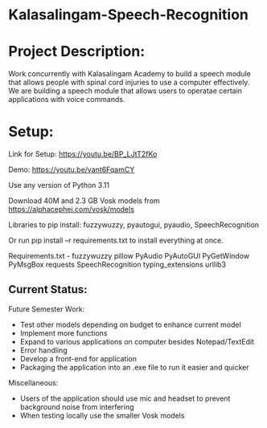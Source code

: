 # Kalasalingam-Speech-Recognition


# Project Description: 

Work concurrently with Kalasalingam Academy to build a speech module that allows people with spinal cord injuries to use a computer effectively. ​We are building a speech module that allows users to operatae certain applications with voice commands.


# Setup:


Link for Setup: https://youtu.be/BP_LJtT2fKo

Demo: https://youtu.be/vant6FqamCY


Use any version of Python 3.11 

Download 40M and 2.3 GB Vosk models from https://alphacephei.com/vosk/models 

Libraries to pip install: fuzzywuzzy, pyautogui, pyaudio, SpeechRecognition 

Or run pip install –r requirements.txt to install everything at once. 

Requirements.txt - fuzzywuzzy pillow PyAudio PyAutoGUI PyGetWindow PyMsgBox requests SpeechRecognition typing_extensions urllib3 



## Current Status: 

Future Semester Work: 

- Test other models depending on budget to enhance current model
- Implement more functions
- Expand to various applications on computer besides Notepad/TextEdit
- Error handling
- Develop a front-end for application​
- Packaging the application into an .exe file to run it easier and quicker​



Miscellaneous:

- Users of the application should use mic and headset to prevent background noise from interfering
- When testing locally use the smaller Vosk models










